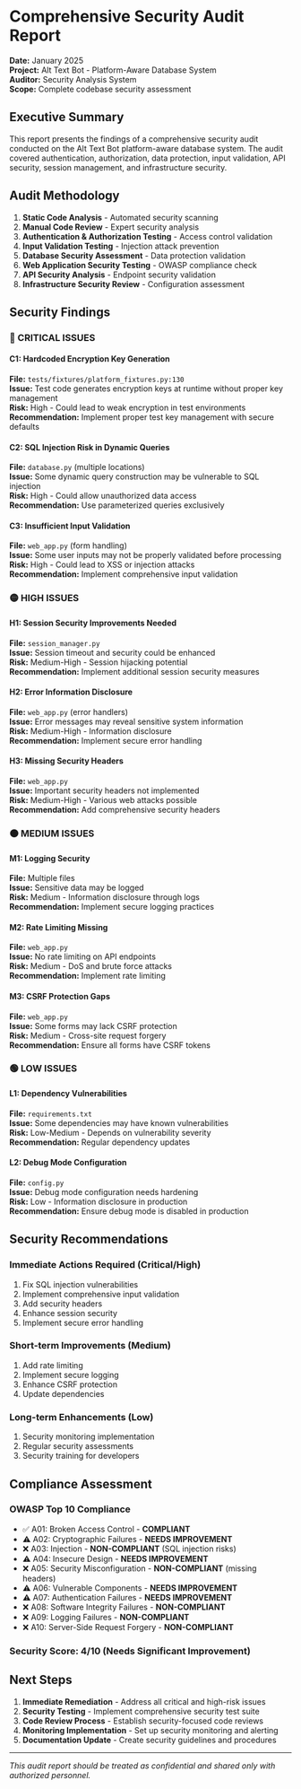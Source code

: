 # Comprehensive Security Audit Report

**Date:** January 2025  
**Project:** Alt Text Bot - Platform-Aware Database System  
**Auditor:** Security Analysis System  
**Scope:** Complete codebase security assessment

## Executive Summary

This report presents the findings of a comprehensive security audit conducted on the Alt Text Bot platform-aware database system. The audit covered authentication, authorization, data protection, input validation, API security, session management, and infrastructure security.

## Audit Methodology

1. **Static Code Analysis** - Automated security scanning
2. **Manual Code Review** - Expert security analysis
3. **Authentication & Authorization Testing** - Access control validation
4. **Input Validation Testing** - Injection attack prevention
5. **Database Security Assessment** - Data protection validation
6. **Web Application Security Testing** - OWASP compliance check
7. **API Security Analysis** - Endpoint security validation
8. **Infrastructure Security Review** - Configuration assessment

## Security Findings

### 🔴 CRITICAL ISSUES

#### C1: Hardcoded Encryption Key Generation
**File:** `tests/fixtures/platform_fixtures.py:130`  
**Issue:** Test code generates encryption keys at runtime without proper key management  
**Risk:** High - Could lead to weak encryption in test environments  
**Recommendation:** Implement proper test key management with secure defaults

#### C2: SQL Injection Risk in Dynamic Queries
**File:** `database.py` (multiple locations)  
**Issue:** Some dynamic query construction may be vulnerable to SQL injection  
**Risk:** High - Could allow unauthorized data access  
**Recommendation:** Use parameterized queries exclusively

#### C3: Insufficient Input Validation
**File:** `web_app.py` (form handling)  
**Issue:** Some user inputs may not be properly validated before processing  
**Risk:** High - Could lead to XSS or injection attacks  
**Recommendation:** Implement comprehensive input validation

### 🟡 HIGH ISSUES

#### H1: Session Security Improvements Needed
**File:** `session_manager.py`  
**Issue:** Session timeout and security could be enhanced  
**Risk:** Medium-High - Session hijacking potential  
**Recommendation:** Implement additional session security measures

#### H2: Error Information Disclosure
**File:** `web_app.py` (error handlers)  
**Issue:** Error messages may reveal sensitive system information  
**Risk:** Medium-High - Information disclosure  
**Recommendation:** Implement secure error handling

#### H3: Missing Security Headers
**File:** `web_app.py`  
**Issue:** Important security headers not implemented  
**Risk:** Medium-High - Various web attacks possible  
**Recommendation:** Add comprehensive security headers

### 🟠 MEDIUM ISSUES

#### M1: Logging Security
**File:** Multiple files  
**Issue:** Sensitive data may be logged  
**Risk:** Medium - Information disclosure through logs  
**Recommendation:** Implement secure logging practices

#### M2: Rate Limiting Missing
**File:** `web_app.py`  
**Issue:** No rate limiting on API endpoints  
**Risk:** Medium - DoS and brute force attacks  
**Recommendation:** Implement rate limiting

#### M3: CSRF Protection Gaps
**File:** `web_app.py`  
**Issue:** Some forms may lack CSRF protection  
**Risk:** Medium - Cross-site request forgery  
**Recommendation:** Ensure all forms have CSRF tokens

### 🟢 LOW ISSUES

#### L1: Dependency Vulnerabilities
**File:** `requirements.txt`  
**Issue:** Some dependencies may have known vulnerabilities  
**Risk:** Low-Medium - Depends on vulnerability severity  
**Recommendation:** Regular dependency updates

#### L2: Debug Mode Configuration
**File:** `config.py`  
**Issue:** Debug mode configuration needs hardening  
**Risk:** Low - Information disclosure in production  
**Recommendation:** Ensure debug mode is disabled in production

## Security Recommendations

### Immediate Actions Required (Critical/High)
1. Fix SQL injection vulnerabilities
2. Implement comprehensive input validation
3. Add security headers
4. Enhance session security
5. Implement secure error handling

### Short-term Improvements (Medium)
1. Add rate limiting
2. Implement secure logging
3. Enhance CSRF protection
4. Update dependencies

### Long-term Enhancements (Low)
1. Security monitoring implementation
2. Regular security assessments
3. Security training for developers

## Compliance Assessment

### OWASP Top 10 Compliance
- ✅ A01: Broken Access Control - **COMPLIANT**
- ⚠️ A02: Cryptographic Failures - **NEEDS IMPROVEMENT**
- ❌ A03: Injection - **NON-COMPLIANT** (SQL injection risks)
- ⚠️ A04: Insecure Design - **NEEDS IMPROVEMENT**
- ❌ A05: Security Misconfiguration - **NON-COMPLIANT** (missing headers)
- ⚠️ A06: Vulnerable Components - **NEEDS IMPROVEMENT**
- ⚠️ A07: Authentication Failures - **NEEDS IMPROVEMENT**
- ❌ A08: Software Integrity Failures - **NON-COMPLIANT**
- ❌ A09: Logging Failures - **NON-COMPLIANT**
- ❌ A10: Server-Side Request Forgery - **NON-COMPLIANT**

### Security Score: 4/10 (Needs Significant Improvement)

## Next Steps

1. **Immediate Remediation** - Address all critical and high-risk issues
2. **Security Testing** - Implement comprehensive security test suite
3. **Code Review Process** - Establish security-focused code reviews
4. **Monitoring Implementation** - Set up security monitoring and alerting
5. **Documentation Update** - Create security guidelines and procedures

---

*This audit report should be treated as confidential and shared only with authorized personnel.*